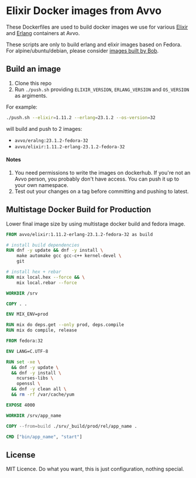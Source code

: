 # Elixir Docker images from Avvo

These Dockerfiles are used to build docker images we use for various
[Elixir](https://hub.docker.com/r/avvo/elixir/tags/) and
[Erlang](https://hub.docker.com/r/avvo/erlang/tags/) containers at Avvo.

These scripts are only to build erlang and elixir images based on Fedora.
For alpine/ubuntu/debian, please consider [images built by Bob](https://github.com/hexpm/bob#docker-images).

## Build an image

1. Clone this repo
2. Run `./push.sh` providing `ELIXIR_VERSION`, `ERLANG_VERSION` and `OS_VERSION` as argiments.

For example:
```bash
./push.sh --elixir=1.11.2 --erlang=23.1.2 --os-version=32
```
will build and push to 2 images:
 - `avvo/eralng:23.1.2-fedora-32`
 - `avvo/elixir:1.11.2-erlang-23.1.2-fedora-32`

#### Notes

1. You need permissions to write the images on dockerhub. If you're not an Avvo
   person, you probably don't have access. You can push it up to your own
   namespace.
2. Test out your changes on a tag before committing and pushing to latest.

## Multistage Docker Build for Production

Lower final image size by using multistage docker build and fedora image.

```Dockerfile
FROM avvo/elixir:1.11.2-erlang-23.1.2-fedora-32 as build

# install build dependencies
RUN dnf -y update && dnf -y install \
    make automake gcc gcc-c++ kernel-devel \
    git

# install hex + rebar
RUN mix local.hex --force && \
    mix local.rebar --force

WORKDIR /srv

COPY . .

ENV MIX_ENV=prod

RUN mix do deps.get --only prod, deps.compile
RUN mix do compile, release

FROM fedora:32

ENV LANG=C.UTF-8

RUN set -xe \
  && dnf -y update \
  && dnf -y install \
    ncurses-libs \
    openssl \
  && dnf -y clean all \
  && rm -rf /var/cache/yum

EXPOSE 4000

WORKDIR /srv/app_name

COPY --from=build ./srv/_build/prod/rel/app_name .

CMD ["bin/app_name", "start"]
```

## License

MIT Licence. Do what you want, this is just configuration, nothing special.
